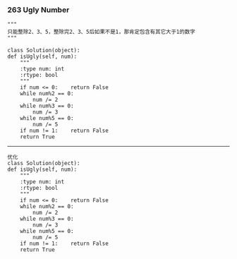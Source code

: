 ### 263		Ugly Number

	"""
	只能整除2、3、5，整除完2、3、5后如果不是1，那肯定包含有其它大于1的数字
	"""

	class Solution(object):
    def isUgly(self, num):
        """
        :type num: int
        :rtype: bool
        """
        if num <= 0:	return False
        while num%2 == 0:
        	num /= 2
        while num%3 == 0:
        	num /= 3
        while num%5 == 0:
        	num /= 5
        if num != 1:	return False
        return True

------------------------------------------------------

	优化
	class Solution(object):
    def isUgly(self, num):
        """
        :type num: int
        :rtype: bool
        """
        if num <= 0:	return False
        while num%2 == 0:
        	num /= 2
        while num%3 == 0:
        	num /= 3
        while num%5 == 0:
        	num /= 5
        if num != 1:	return False
        return True